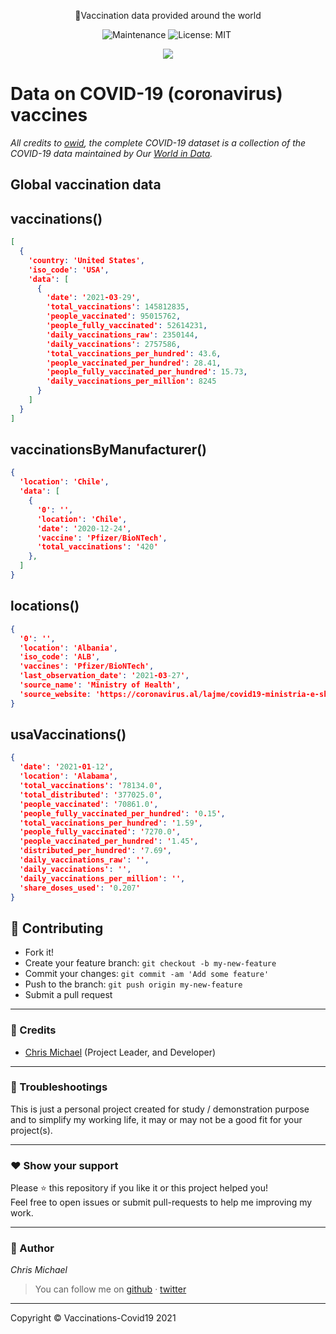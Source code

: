 <p align="center">
    💉Vaccination data provided around the world
</p>

<p align="center">
  <img alt="Maintenance" src="https://img.shields.io/badge/Maintained%3F-yes-green.svg" />          
  <img alt="License: MIT" src="https://img.shields.io/badge/License-MIT-yellow.svg" />
  <img src="https://img.shields.io/badge/COVID19-API-brightgreen.svg" alt="">
  <p align="center">
    <a href="https://nodei.co/npm/vaccinations-covid19/"><img src="https://nodei.co/npm/vaccinations-covid19.png"></a>
  </p>
</p>

# Data on COVID-19 (coronavirus) vaccines
*All credits to [owid](https://github.com/owid/covid-19-data), the complete COVID-19 dataset is a collection of the COVID-19 data maintained by Our [World in Data](https://ourworldindata.org/coronavirus).*

## Global vaccination data


## vaccinations()

```json
[
  {
    'country: 'United States',
    'iso_code': 'USA',
    'data': [
      {
        'date': '2021-03-29',
        'total_vaccinations': 145812835,
        'people_vaccinated': 95015762,
        'people_fully_vaccinated': 52614231,
        'daily_vaccinations_raw': 2350144,
        'daily_vaccinations': 2757586,
        'total_vaccinations_per_hundred': 43.6,
        'people_vaccinated_per_hundred': 28.41,
        'people_fully_vaccinated_per_hundred': 15.73,
        'daily_vaccinations_per_million': 8245
      }
    ]
  }
]
```

## vaccinationsByManufacturer()

```json
{
  'location': 'Chile',
  'data': [
    {
      '0': '',
      'location': 'Chile',
      'date': '2020-12-24',
      'vaccine': 'Pfizer/BioNTech',
      'total_vaccinations': '420'
    },
  ]
}
```

## locations()

```json
{
  '0': '',
  'location': 'Albania',
  'iso_code': 'ALB',
  'vaccines': 'Pfizer/BioNTech',
  'last_observation_date': '2021-03-27',
  'source_name': 'Ministry of Health',
  'source_website: 'https://coronavirus.al/lajme/covid19-ministria-e-shendetesise-1827-te-vaksinuar-3070-testime-550-te-sheruar-425-raste-te-reja-dhe-12-humbje-jete-ne-24-oret-e-fundit/'
}
```

## usaVaccinations()

```json
{
  'date': '2021-01-12',
  'location': 'Alabama',
  'total_vaccinations': '78134.0',
  'total_distributed': '377025.0',
  'people_vaccinated': '70861.0',
  'people_fully_vaccinated_per_hundred': '0.15',
  'total_vaccinations_per_hundred': '1.59',
  'people_fully_vaccinated': '7270.0',
  'people_vaccinated_per_hundred': '1.45',
  'distributed_per_hundred': '7.69',
  'daily_vaccinations_raw': '',
  'daily_vaccinations': '',
  'daily_vaccinations_per_million': '',
  'share_doses_used': '0.207'
}
```


## **:handshake: Contributing**

- Fork it!
- Create your feature branch: `git checkout -b my-new-feature`
- Commit your changes: `git commit -am 'Add some feature'`
- Push to the branch: `git push origin my-new-feature`
- Submit a pull request

---

### **:busts_in_silhouette: Credits**

- [Chris Michael](https://github.com/ChrisMichaelPerezSantiago) (Project Leader, and Developer)

---

### **:anger: Troubleshootings**

This is just a personal project created for study / demonstration purpose and to simplify my working life, it may or may
not be a good fit for your project(s).

---

### **:heart: Show your support**

Please :star: this repository if you like it or this project helped you!\
Feel free to open issues or submit pull-requests to help me improving my work.


---


### **:robot: Author**

_*Chris Michael*_

> You can follow me on
[github](https://github.com/ChrisMichaelPerezSantiago)&nbsp;&middot;&nbsp;[twitter](https://twitter.com/Chris5855M)

---

Copyright © Vaccinations-Covid19 2021 
